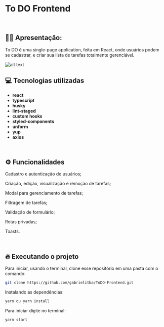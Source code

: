 # To DO Frontend

&nbsp;

## 🙋‍♂ Apresentação:

To DO é uma single-page application, feita em React, onde usuários podem se cadastrar, e criar sua lista de tarefas totalmente gerenciável.

![alt text](https://i.imgur.com/XbZz3uy.gif)

## 💻 Tecnologias utilizadas

- **react**
- **typescript**
- **husky**
- **lint-staged**
- **custom hooks**
- **styled-components**
- **unform**
- **yup**
- **axios**

&nbsp;

## ⚙️ Funcionalidades

Cadastro e autenticação de usuários;

Criação, edição, visualização e remoção de tarefas;

Modal para gerenciamento de tarefas;

Filtragem de tarefas;

Validação de formulário;

Rotas privadas;

Toasts.

&nbsp;

## 🔥️ Executando o projeto

Para iniciar, usando o terminal, clone esse repositório em uma pasta com o comando:

```bash
git clone https://github.com/gabrielitba/ToDO-Frontend.git
```

Instalando as dependências:

```bash
yarn ou yarn install
```

Para iniciar digite no terminal:

```bash
yarn start
```
